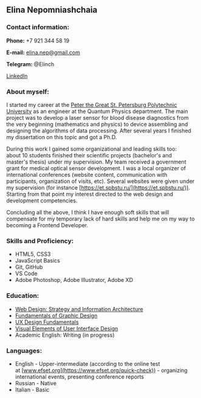 ## Elina Nepomniashchaia

### Contact information:

**Phone:**&nbsp;+7 921 344 58 19

**E-mail:**&nbsp;elina.nep@gmail.com

**Telegram:**&nbsp;@Elinch

[LinkedIn](https://www.linkedin.com/in/elina-nepomnyashchaya-b540b4110/)

### About myself:

I started my career at the [Peter the Great St. Petersburg Polytechnic University](https://english.spbstu.ru/) as an engineer at&nbsp;the Quantum Physics department. The main project was to develop a laser sensor for blood disease diagnostics from the very beginning (mathematics and physics) to device assembling and designing the algorithms of data processing. After several years I finished my dissertation on this topic and got a&nbsp;Ph.D.&nbsp;

During this work I gained some organizational&nbsp;and leading skills too: about&nbsp;10&nbsp;students finished their scientific projects (bachelor&#39;s and master&#39;s&nbsp;thesis) under my supervision. My team received a government grant for medical optical sensor development. I was a&nbsp;local organizer of international conferences (website content, communication with participants, organization of visits, etc). Several websites were given under my supervision (for instance [https://et.spbstu.ru/](https://et.spbstu.ru/)). Starting from that point my interest directed to the web design and development competencies.

Concluding all the above, I think I have enough soft skills that will compensate for my temporary lack of hard skills and help me on my way to becoming a Frontend Developer.

### Skills and Proficiency:

*   HTML5, CSS3
*   JavaScript Basics
*   Git, GitHub
*   VS Code
*   Adobe Photoshop, Adobe Illustrator, Adobe XD

### Education:

*   [Web Design: Strategy and Information Architecture](http://https://www.coursera.org/account/accomplishments/certificate/8VVTEMEBPBJL)
*   [Fundamentals of Graphic Design](https://https://www.coursera.org/account/accomplishments/certificate/LYQ58HPK6XHG)
*   [UX Design Fundamentals](https://https://www.coursera.org/account/accomplishments/certificate/7SM3CZJ3JG2D)
*   [Visual Elements of User Interface Design](https://https://www.coursera.org/account/accomplishments/certificate/XAN4ZS9K8296)
*   Academic English: Writing (in progress)

### Languages:

*   English - Upper-intermediate (according to the online test at&nbsp;[www.efset.org](https://www.efset.org/quick-check)) - organizing international events, presenting conference reports
*   Russian - Native
*   Italian - Basic